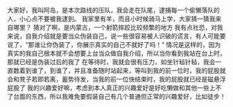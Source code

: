 大家好，我叫阿岛，是本次路线的压队，我会走在队尾，逮捕每一个偷懒落队的人，小心点不要被我逮到。
我家里有羊，而且小时候骑马上学，大家猜一猜我来自哪里？
猜对了啊，是内蒙古，一个射箭摔跤比较频繁的地方
我有点社恐，对我来说，自我介绍就是要当众伪装自己，说一些很容易被人识破的谎言，有人可能要说了，“那谁让你伪装了，你展示真实的自己不就好了吗！” 情况是这样的，因为真实的我自己根本就不会想要上台当众做自我介绍，所以当你看到我站在台上时，那就已经是伪装过后的我了
在等待时，我就会很有压力，如坐针毡针毡，我会一直数着到谁了，到谁了，并且准备随时站起来，等叫到我的前一位时，我的屁股就会和凳子若即若离，蓄势待发，当我的前一位快结束时，我的屁股就已经是磁悬浮屁股了
我的兴趣爱好嘛，考虑到本人真正的兴趣爱好是好吃懒做和其他一些上不了台面的东西，所以我难免要假装自己有几个普通但正常的兴趣爱好，比如徒步！